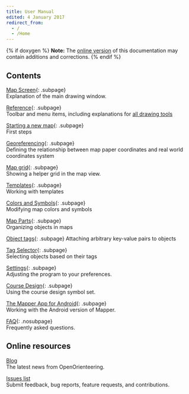 ```yaml
---
title: User Manual
edited: 4 January 2017
redirect_from:
  - /
  - /Home
---
```


{% if doxygen %}
**Note:** The [online version](http://www.openorienteering.org/mapper-manual/) of this documentation may contain additions and corrections.
{% endif %}

## Contents

[Map Screen](main_window.md){: .subpage}  
Explanation of the main drawing window.

[Reference](reference.md){: .subpage}  
Toolbar and menu items, including explanations for [all drawing tools](toolbars.md#drawing-toolbar)

[Starting a new map](new_map.md){: .subpage}  
First steps

[Georeferencing](georeferencing.md){: .subpage}  
Defining the relationship between map paper coordinates and real world coordinates system

[Map grid](grid.md){: .subpage}  
Showing a helper grid in the map view.

[Templates](templates-index.md){: .subpage}  
Working with templates

[Colors and Symbols](colors_symbols.md){: .subpage}  
Modifying map colors and symbols

[Map Parts](map_parts.md){: .subpage}  
Organizing objects in maps

[Object tags](object_tags.md){: .subpage}
Attaching arbitrary key-value pairs to objects

[Tag Selector](tag_selector.md){: .subpage}  
Selecting objects based on their tags

[Settings](settings.md){: .subpage}  
Adjusting the program to your preferences.

[Course Design](course_design.md){: .subpage}  
Using the course design symbol set.

[The Mapper App for Android](android-index.md){: .subpage}  
Working with the Android version of Mapper.

[FAQ](faq.md){: .nosubpage}  
Frequently asked questions.


## Online resources

[Blog](http://www.openorienteering.org/)  
The latest news from OpenOrienteering.

[Issues list](https://github.com/OpenOrienteering/mapper/issues)  
Submit feedback, bug reports, feature requests, and contributions.
